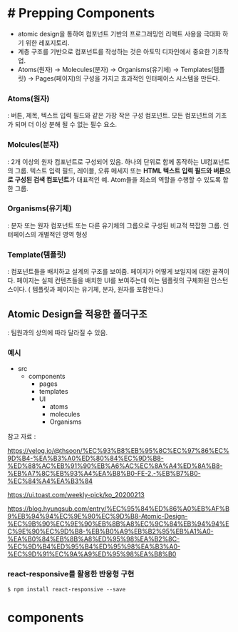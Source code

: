 # # Prepping Components

* atomic design을 통하여 컴포넌트 기반의 프로그래밍인 리액트 사용을 극대화 하기 위한 레포지토리.
* 계층 구조를 기반으로 컴포넌트를 작성하는 것은 아토믹 디자인에서 중요한 기초작업.
* Atoms(원자) -> Molecules(분자) -> Organisms(유기체) -> Templates(템플릿) -> Pages(페이지)의 구성을 가지고 효과적인 인터페이스 시스템을 만든다.



### Atoms(원자)

: 버튼, 제목, 텍스트 입력 필드와 같은 가장 작은 구성 컴포넌트. 모든 컴포넌트의 기초가 되며 더 이상 분해 될 수 없는 필수 요소.



### Molcules(분자)

: 2개 이상의 원자 컴포넌트로 구성되어 있음. 하나의 단위로 함께 동작하는 UI컴포넌트의 그룹. 텍스트 입력 필드, 레이블, 오류 메세지 또는 **HTML 텍스트 입력 필드와 버튼으로 구성된 검색 컴포넌트**가 대표적인 예. Atom들을 최소의 역할을 수행할 수 있도록 합한 그룹.

### Organisms(유기체)

: 분자 또는 원자 컴포넌트 또는 다른 유기체의 그룹으로 구성된 비교적 복잡한 그룹. 인터페이스의 개별적인 영역 형성



### Template(템플릿)

: 컴포넌트들을 배치하고 설계의 구조를 보여줌. 페이지가 어떻게 보일지에 대한 골격이다. 페이지는 실제 컨텐츠들을 배치한 UI를 보여주는데 이는 템플릿의 구체화된 인스턴스이다. ( 템플릿과 페이지는 유기체, 분자, 원자를 포함한다.)

## 

## Atomic Design을 적용한 폴더구조

: 팀원과의 상의에 따라 달라질 수 있음.

### 예시 

- src
  - components
    - pages
    - templates
    - UI
      - atoms
      - molecules
      - Organisms



참고 자료 :

https://velog.io/@thsoon/%EC%93%B8%EB%95%8C%EC%97%86%EC%9D%B4-%EA%B3%A0%ED%80%84%EC%9D%B8-%ED%88%AC%EB%91%90%EB%A6%AC%EC%8A%A4%ED%8A%B8-%EB%A7%8C%EB%93%A4%EA%B8%B0-FE-2.-%EB%B7%B0-%EC%84%A4%EA%B3%84

https://ui.toast.com/weekly-pick/ko_20200213



https://blog.hyungsub.com/entry/%EC%95%84%ED%86%A0%EB%AF%B9%EB%94%94%EC%9E%90%EC%9D%B8-Atomic-Design-%EC%9B%90%EC%9E%90%EB%8B%A8%EC%9C%84%EB%94%94%EC%9E%90%EC%9D%B8-%EB%B0%A9%EB%B2%95%EB%A1%A0-%EA%B0%84%EB%8B%A8%ED%95%98%EA%B2%8C-%EC%9D%B4%ED%95%B4%ED%95%98%EA%B3%A0-%EC%9D%91%EC%9A%A9%ED%95%98%EA%B8%B0



### react-responsive를 활용한 반응형 구현

```node
$ npm install react-responsive --save

```

# components
